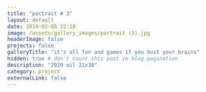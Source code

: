 ```yaml
---
title: "portrait # 3"
layout: default
date: 2019-02-08 22:10
image: /assets/gallery_images/portrait (3).jpg
headerImage: false
projects: false
galleryTitle: "it's all fun and games if you bust your brains"
hidden: true # don't count this post in blog pagination
description: "2020 oil 21x30"
category: project
externalLink: false
---
```

